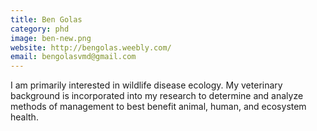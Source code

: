 ```yaml
---
title: Ben Golas
category: phd
image: ben-new.png
website: http://bengolas.weebly.com/
email: bengolasvmd@gmail.com
---
```


I am primarily interested in wildlife disease ecology. My veterinary background is incorporated into my research to determine and analyze methods of management to best benefit animal, human, and ecosystem health.

